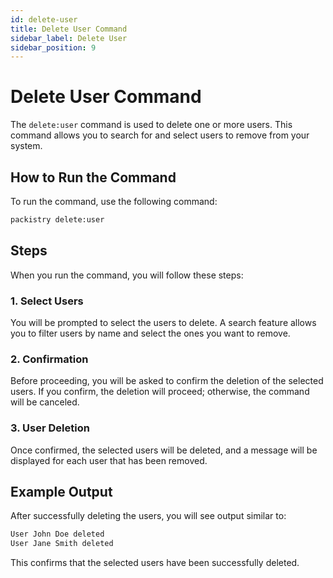 ```yaml
---
id: delete-user
title: Delete User Command
sidebar_label: Delete User
sidebar_position: 9
---
```


# Delete User Command

The `delete:user` command is used to delete one or more users. This command allows you to search for and select users to remove from your system.

## How to Run the Command

To run the command, use the following command:

```bash
packistry delete:user
```

## Steps

When you run the command, you will follow these steps:

### 1. **Select Users**
You will be prompted to select the users to delete. A search feature allows you to filter users by name and select the ones you want to remove.

### 2. **Confirmation**
Before proceeding, you will be asked to confirm the deletion of the selected users. If you confirm, the deletion will proceed; otherwise, the command will be canceled.

### 3. **User Deletion**
Once confirmed, the selected users will be deleted, and a message will be displayed for each user that has been removed.

## Example Output

After successfully deleting the users, you will see output similar to:

```bash
User John Doe deleted
User Jane Smith deleted
```

This confirms that the selected users have been successfully deleted.

